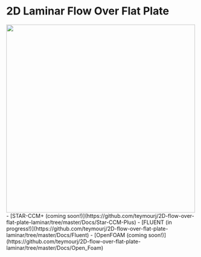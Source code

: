 # 2D Laminar Flow Over Flat Plate
<img src=".png" width="500">
- [STAR-CCM+ (coming soon!)](https://github.com/teymourj/2D-flow-over-flat-plate-laminar/tree/master/Docs/Star-CCM-Plus)
- [FLUENT (in progress!)](https://github.com/teymourj/2D-flow-over-flat-plate-laminar/tree/master/Docs/Fluent)
- [OpenFOAM (coming soon!)](https://github.com/teymourj/2D-flow-over-flat-plate-laminar/tree/master/Docs/Open_Foam)
